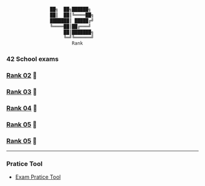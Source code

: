 ```bash
                ██╗  ██╗██████╗
                ██║  ██║╚════██╗
                ███████║ █████╔╝
                ╚════██║██╔═══╝
                     ██║███████╗
                     ╚═╝╚══════╝
                     	Rank
```
### 42 School exams

### [Rank 02](https://github.com/faleite/42exams/tree/main/2_rank) :100:
### [Rank 03](https://github.com/faleite/42exams/tree/main/3_rank) :100:
### [Rank 04](https://github.com/faleite/42exams/tree/main/4_rank) :100:
### [Rank 05](https://github.com/faleite/42exams/tree/main/5_rank) :100:
### [Rank 05](https://github.com/faleite/42exams/tree/main/6_rank) :100:

---
### Pratice Tool
- [Exam Pratice Tool](https://github.com/JCluzet/42_EXAM)
